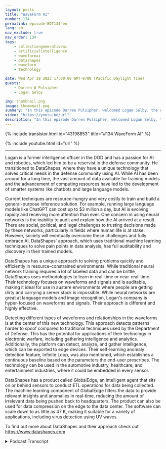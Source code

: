 ```yaml
---
layout: posts
title: "WaveForm AI"
number: 134
permalink: episode-EDT134-en
lang: en
nav_exclude: true
nav_order: 134
tags:
    - collectiongenerativeai
    - artificialintelligence
    - waveformai
    - datashapes
    - waveform
    - technology

date: Wed Apr 19 2023 17:00:00 GMT-0700 (Pacific Daylight Time)
guests:
    - Darren W Pulsipher
    - Logan Selby

img: thumbnail.png
image: thumbnail.png
summary: "In this episode Darren Pulsipher, welcomed Logan Selby, the co-founder and president of DataShapes, where they discuss a unique approach to Artificial Intelligence that is bucking the trend."
video: "https://youtu.be/url"
description: "In this episode Darren Pulsipher, welcomed Logan Selby, the co-founder and president of DataShapes, where they discuss a unique approach to Artificial Intelligence that is bucking the trend."
---
```


<div>
{% include transistor.html id="43198853" title="#134 WaveForm AI" %}

{% include youtube.html id="url" %}
</div>

---

Logan is a former intelligence officer in the DOD and has a passion for AI and robotics, which led him to be a reservist in the defense community. He transitioned to DataShapes, where they have a unique technology that solves critical needs in the defense community using AI. While AI has been around for a long time, the vast amount of data available for training models and the advancement of computing resources have led to the development of smarter systems like chatbots and large language models.

Current techniques are resource-hungry and very costly to train and build a general-purpose inference solution. For example, running large language models like ChatGPT can cost up to $3 million a day, but AI is evolving rapidly and receiving more attention than ever. One concern in using neural networks is the inability to audit and explain how the AI arrived at a result. There are social, political, and legal challenges to trusting decisions made by these networks, particularly in fields where human life is at stake. However, society will eventually overcome these challenges and fully embrace AI.  DataShapes' approach, which uses traditional machine learning techniques to solve pain points in data analysis, has full auditability and discovery in their trained models.

DataShapes has a unique approach to solving problems quickly and efficiently in resource-constrained environments. While traditional neural network training requires a lot of labeled data and can be brittle, DataShapes uses methodologies to learn in real-time or near-real-time. Their technology focuses on waveforms and signals and is auditable, making it ideal for use in austere environments where people are getting dirty and carrying a server stack is impossible. While neural networks are great at language models and image recognition, Logan's company is hyper-focused on waveforms and signals. Their approach is different and highly effective.

Detecting different types of waveforms and relationships in the waveforms is at the center of this new technology. This approach detects patterns harder to spoof compared to traditional techniques used by the Department of Defense. This has the potential for applications of their technology in electronic warfare, including gathering intelligence and analytics. Additionally, the platform can detect, analyze, and gather intelligence, which can be exported to edge devices. Their self-learning anomaly detection feature, Infinite Loop, was also mentioned, which establishes a continuous baseline based on the parameters the end-user prescribes. The technology can be used in the automotive industry, healthcare, and entertainment industries, where it could be embedded in every sensor.

DataShapes has a product called GlobalEdge, an intelligent agent that sits on or behind sensors to conduct ETL operations for data being collected. The machine learning component of GlobalEdge filters the data to provide relevant insights and anomalies in real-time, reducing the amount of irrelevant data being pushed back to headquarters. The product can also be used for data compression on the edge to the data center. The software can scale down to as little as 47 K, making it suitable for a variety of applications, including virus detection using UV waves.

To find out more about DataShapes and their approach check out https://www.datashapes.com



<details>
<summary> Podcast Transcript </summary>

<p></p>

</details>
